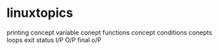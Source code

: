 # linuxtopics
printing concept
variable conept
functions concept
conditions conepts
loops
exit status
I/P
O/P
final o/P